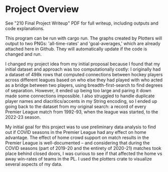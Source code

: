 # Project Overview

See "210 Final Project Writeup" PDF for full writeup, including outputs and code explanations.

This program can be run with cargo run. The graphs created by Plotters will output to two PNGs: 'all-time-rates' and 'goal-averages,' which are already attached here in Github. They will automatically update if the code is changed and run.

I changed my project idea from my initial proposal because I found that my initial dataset and approach was too computationally costly: I originally had a dataset of 498k rows that computed connections between hockey players across different leagues based on who else they had played with who acted as a bridge between two players, using breadth-first-search to find degrees of separation. However, it ended up being too large and paring it down made some connections impossible. I also struggled to handle duplicate player names and diacritics/accents in my String encoding, so I ended up going back to the dataset from my original search: a record of every Premier League match from 1992-93, when the league was started, to the 2022-23 season.

My initial goal for this project was to use preliminary data analysis to find out if COVID seasons in the Premier League had any effect on home advantage. The effect of home crowd support on match results in the Premier League is well-documented –  and considering that during the COVID seasons (part of 2019-20 and the entirety of 2020-21) matches took place behind closed doors, I was curious to see if that affected the home vs away win-rates of teams in the PL. I used the plotters crate to visualize several aspects of my data.
